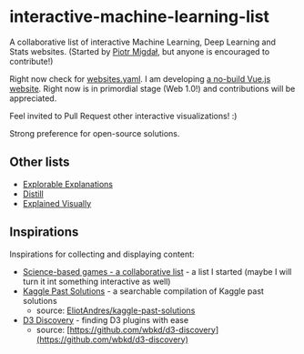 # interactive-machine-learning-list

A collaborative list of interactive Machine Learning, Deep Learning and Stats websites. (Started by [Piotr Migdał](https://p.migdal.pl/), but anyone is encouraged to contribute!)

Right now check for [websites.yaml](https://github.com/stared/interactive-machine-learning-list/blob/master/websites.yaml).
I am developing [a no-build Vue.js website](http://p.migdal.pl/interactive-machine-learning-list/). Right now is in primordial stage (Web 1.0!) and contributions will be appreciated.

Feel invited to Pull Request other interactive visualizations! :)

Strong preference for open-source solutions.

## Other lists

* [Explorable Explanations](http://explorabl.es/)
* [Distill](https://distill.pub/)
* [Explained Visually](http://setosa.io/ev/)

## Inspirations

Inspirations for collecting and displaying content:

* [Science-based games - a collaborative list](https://github.com/stared/science-based-games-list) - a list I started (maybe I will turn it int something interactive as well)
* [Kaggle Past Solutions](http://ndres.me/kaggle-past-solutions/) - a searchable compilation of Kaggle past solutions
  * source: [EliotAndres/kaggle-past-solutions](https://github.com/EliotAndres/kaggle-past-solutions)
* [D3 Discovery](https://d3-discovery.net/) - finding D3 plugins with ease
  * source: [https://github.com/wbkd/d3-discovery](https://github.com/wbkd/d3-discovery)
